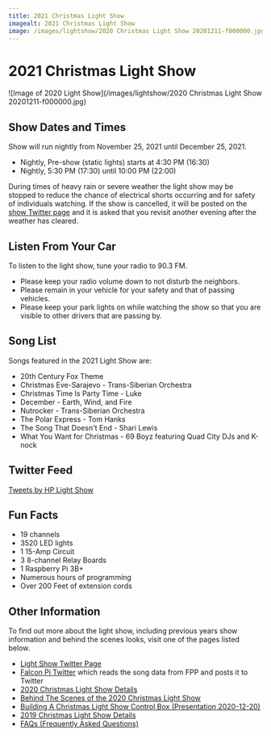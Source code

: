 ```yaml
---
title: 2021 Christmas Light Show
imagealt: 2021 Christmas Light Show
image: /images/lightshow/2020 Christmas Light Show 20201211-f000000.jpg
---
```


# 2021 Christmas Light Show

![Image of 2020 Light Show](/images/lightshow/2020 Christmas Light Show 20201211-f000000.jpg)

## Show Dates and Times

Show will run nightly from November 25, 2021 until December 25, 2021.

* Nightly, Pre-show (static lights) starts at 4:30 PM (16:30)
* Nightly, 5:30 PM (17:30) until 10:00 PM (22:00)

During times of heavy rain or severe weather the light show may be stopped to reduce the
chance of electrical shorts occurring and for safety of individuals watching.
If the show is cancelled, it will be posted on the
<a href="https://twitter.com/hplightshow" target="_blank">show Twitter page</a> and
it is asked that you revisit another evening after the weather has cleared.

## Listen From Your Car

To listen to the light show, tune your radio to 90.3 FM.

* Please keep your radio volume down to not disturb the neighbors.
* Please remain in your vehicle for your safety and that of passing vehicles.
* Please keep your park lights on while watching the show so that you are visible to other
drivers that are passing by.

## Song List 

Songs featured in the 2021 Light Show are:

* 20th Century Fox Theme
* Christmas Eve-Sarajevo - Trans-Siberian Orchestra
* Christmas Time Is Party Time - Luke
* December - Earth, Wind, and Fire
* Nutrocker - Trans-Siberian Orchestra
* The Polar Express - Tom Hanks
* The Song That Doesn't End - Shari Lewis
* What You Want for Christmas - 69 Boyz featuring Quad City DJs and K-nock

## Twitter Feed

<a class="twitter-timeline" data-lang="en" data-height="500" data-theme="dark"
    href="https://twitter.com/hplightshow?ref_src=twsrc%5Etfw">Tweets by HP Light Show</a>
<script async src="https://platform.twitter.com/widgets.js" charset="utf-8"></script>

## Fun Facts

* 19 channels
* 3520 LED lights
* 1 15-Amp Circuit
* 3 8-channel Relay Boards
* 1 Raspberry Pi 3B+
* Numerous hours of programming
* Over 200 Feet of extension cords

## Other Information

To find out more about the light show, including previous years show information and behind the
scenes looks, visit one of the pages listed below.

* <a href="https://twitter.com/hplightshow" target="_blank">Light Show Twitter Page</a>
* [Falcon Pi Twitter](/projects/falcon-pi-twitter) which reads the song data from FPP and posts it to Twitter
* [2020 Christmas Light Show Details](/projects/christmas-light-show/2020christmas)
* <a href="https://www.youtube.com/watch?v=5sm_wmnRPDs" target="_blank">Behind The Scenes of the 2020 Christmas Light Show</a>
* [Building A Christmas Light Show Control Box (Presentation 2020-12-20)](/projects/christmas-light-show/presentation20201220)
* [2019 Christmas Light Show Details](/projects/christmas-light-show/2019christmas)
* [FAQs (Frequently Asked Questions)](/projects/christmas-light-show/faq)



